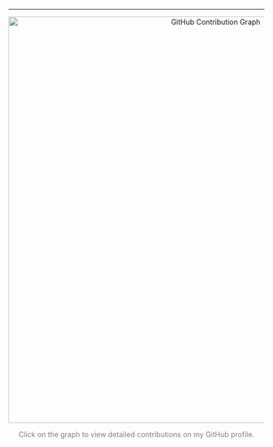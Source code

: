 <!-- Existing content above -->

---

<!-- GitHub Contribution Graph (Clickable) -->
<p align="center">
  <a href="https://github.com/vikasjangidmk" target="_blank">
    <img src="https://ghchart.rshah.org/vikasjangidmk" alt="GitHub Contribution Graph" width="800" />
  </a>
</p>
<p align="center" style="font-size:14px; color:gray;">
  Click on the graph to view detailed contributions on my GitHub profile.
</p>

